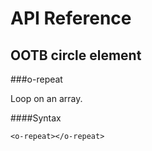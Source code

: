 API Reference
=============


OOTB circle element
-------------------

###o-repeat

Loop on an array.

####Syntax

```
<o-repeat></o-repeat>
```




